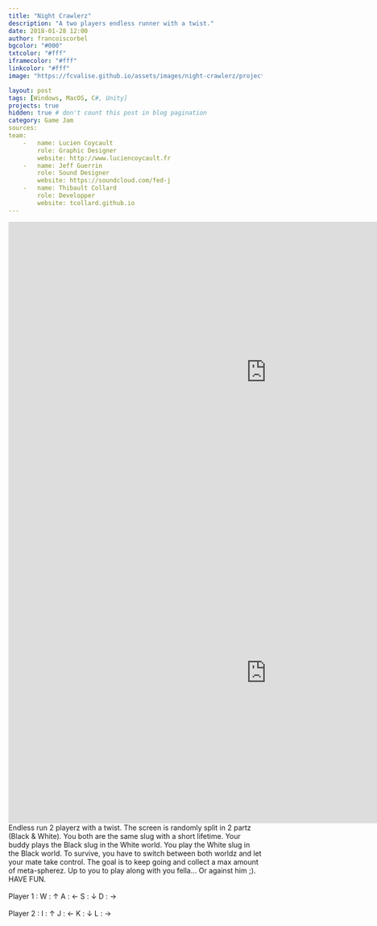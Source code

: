 ```yaml
---
title: "Night Crawlerz"
description: "A two players endless runner with a twist."
date: 2018-01-28 12:00
author: francoiscorbel
bgcolor: "#000"
txtcolor: "#fff"
iframecolor: "#fff"
linkcolor: "#fff"
image: "https://fcvalise.github.io/assets/images/night-crawlerz/project.gif"

layout: post
tags: [Windows, MacOS, C#, Unity]
projects: true
hidden: true # don't count this post in blog pagination
category: Game Jam
sources: 
team:
    -   name: Lucien Coycault
        role: Graphic Designer
        website: http://www.luciencoycault.fr
    -   name: Jeff Guerrin
        role: Sound Designer
        website: https://soundcloud.com/fed-j
    -   name: Thibault Collard
        role: Developper
        website: tcollard.github.io
---
```

<div class="general-margin full-width">
    <div style="">
        <iframe class="unity" style="width:1024px;" src="https://itch.io/embed-upload/752768?color=000000" width="1024" height="596" scrolling="no" frameborder="0"></iframe>
    </div>
</div>
<div class="general-margin full-width">
    <div style="">
<iframe frameborder="0" src="https://itch.io/embed-upload/752768?color=000000" allowfullscreen="" width="1024" height="596"><a href="https://octostudio.itch.io/night-crawlerz">Play Night Crawlerz on itch.io</a></iframe>
    </div>
</div>
<div class="text justify general-margin">
Endless run 2 playerz with a twist. The screen is randomly split in 2 partz (Black & White). You both are the same slug with a short lifetime. Your buddy plays the Black slug in the White world. You play the White slug in the Black world. To survive, you have to switch between both worldz and let your mate take control. The goal is to keep going and collect a max amount of meta-spherez. Up to you to play along with you fella… Or against him ;).
</div>

<div class="text general-margin">
HAVE FUN.<br>
<br>
Player 1 : W : ↑ A : ← S : ↓ D : →<br>
<br>
Player 2 : I : ↑ J : ← K : ↓ L : →<br>
<br>
</div>
